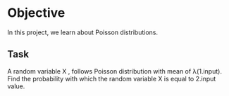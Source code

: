 # Objective
In this project, we learn about Poisson distributions.
## Task
A random variable X , follows Poisson distribution with mean of λ(1.input). Find the probability with which the random variable X is equal to 2.input value.
